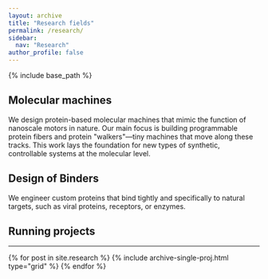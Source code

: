 ```yaml
---
layout: archive
title: "Research fields"
permalink: /research/
sidebar:
  nav: "Research"
author_profile: false
---
```

{% include base_path %}

## Molecular machines

We design protein-based molecular machines that mimic the function of nanoscale motors in nature. Our main focus is building programmable protein fibers and protein "walkers"—tiny machines that move along these tracks. This work lays the foundation for new types of synthetic, controllable systems at the molecular level.

## Design of Binders

We engineer custom proteins that bind tightly and specifically to natural targets, such as viral proteins, receptors, or enzymes.

Running projects 
-----------------

<hr>
<div class="grid">
<div class="wrapper">
  {% for post in site.research %}
    {% include archive-single-proj.html type="grid" %}
  {% endfor %}
</div>
</div>
